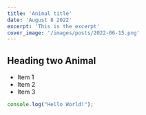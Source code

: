 ```yaml
---
title: 'Animal title'
date: 'August 8 2022'
excerpt: 'This is the excerpt'
cover_image: '/images/posts/2022-06-15.png'
---
```


## Heading two Animal

* Item 1
* Item 2
* Item 3

```javascript
console.log("Hello World!");
```